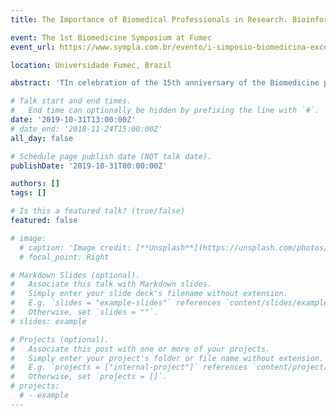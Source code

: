 ```yaml
---
title: The Importance of Biomedical Professionals in Research. Bioinformatics - the Future Profession.

event: The 1st Biomedicine Symposium at Fumec
event_url: https://www.sympla.com.br/evento/i-simposio-biomedicina-excelencia-academica-e-profissional/579073

location: Universidade Fumec, Brazil

abstract: 'TIn celebration of the 15th anniversary of the Biomedicine program at FUMEC University, the organizers of the 1st Biomedicine Symposium invite all biomedical professionals, healthcare practitioners, Biomedicine students, and those interested in the subject to join us in this highly anticipated event.'

# Talk start and end times.
#   End time can optionally be hidden by prefixing the line with `#`.
date: '2019-10-31T13:00:00Z'
# date_end: '2018-11-24T15:00:00Z'
all_day: false

# Schedule page publish date (NOT talk date).
publishDate: '2019-10-31T00:00:00Z'

authors: []
tags: []

# Is this a featured talk? (true/false)
featured: false

# image:
  # caption: 'Image credit: [**Unsplash**](https://unsplash.com/photos/bzdhc5b3Bxs)'
  # focal_point: Right

# Markdown Slides (optional).
#   Associate this talk with Markdown slides.
#   Simply enter your slide deck's filename without extension.
#   E.g. `slides = "example-slides"` references `content/slides/example-slides.md`.
#   Otherwise, set `slides = ""`.
# slides: example

# Projects (optional).
#   Associate this post with one or more of your projects.
#   Simply enter your project's folder or file name without extension.
#   E.g. `projects = ["internal-project"]` references `content/project/deep-learning/index.md`.
#   Otherwise, set `projects = []`.
# projects:
  # - example
---
```

